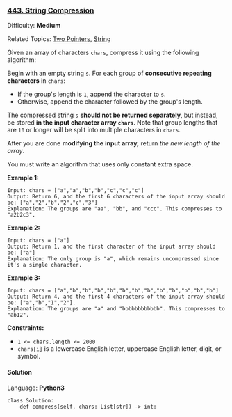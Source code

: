 ### [443\. String Compression](https://leetcode.com/problems/string-compression/)

Difficulty: **Medium**  

Related Topics: [Two Pointers](https://leetcode.com/tag/two-pointers/), [String](https://leetcode.com/tag/string/)


Given an array of characters `chars`, compress it using the following algorithm:

Begin with an empty string `s`. For each group of **consecutive repeating characters** in `chars`:

*   If the group's length is `1`, append the character to `s`.
*   Otherwise, append the character followed by the group's length.

The compressed string `s` **should not be returned separately**, but instead, be stored **in the input character array `chars`**. Note that group lengths that are `10` or longer will be split into multiple characters in `chars`.

After you are done **modifying the input array,** return _the new length of the array_.

You must write an algorithm that uses only constant extra space.

**Example 1:**

```
Input: chars = ["a","a","b","b","c","c","c"]
Output: Return 6, and the first 6 characters of the input array should be: ["a","2","b","2","c","3"]
Explanation: The groups are "aa", "bb", and "ccc". This compresses to "a2b2c3".
```

**Example 2:**

```
Input: chars = ["a"]
Output: Return 1, and the first character of the input array should be: ["a"]
Explanation: The only group is "a", which remains uncompressed since it's a single character.
```

**Example 3:**

```
Input: chars = ["a","b","b","b","b","b","b","b","b","b","b","b","b"]
Output: Return 4, and the first 4 characters of the input array should be: ["a","b","1","2"].
Explanation: The groups are "a" and "bbbbbbbbbbbb". This compresses to "ab12".
```

**Constraints:**

*   `1 <= chars.length <= 2000`
*   `chars[i]` is a lowercase English letter, uppercase English letter, digit, or symbol.


#### Solution

Language: **Python3**

```python3
class Solution:
    def compress(self, chars: List[str]) -> int:
        
```